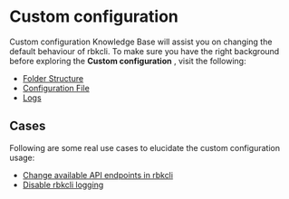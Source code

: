  # Custom configuration
 
 Custom configuration Knowledge Base will assist you on changing the default behaviour of rbkcli.
 To make sure you have the right background before exploring the **Custom configuration** , visit the following:
 - [Folder Structure](folder_structure.md)
 - [Configuration File](configuration_file.md)
 - [Logs](logs.md)
 
 ## Cases
Following are some real use cases to elucidate the custom configuration usage:
 - [Change available API endpoints in rbkcli](KB0015.md) 
 - [Disable rbkcli logging](KB0016.md)